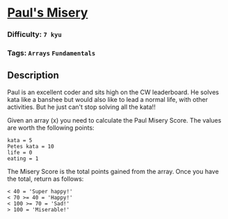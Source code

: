 # [Paul's Misery](https://www.codewars.com/kata/57ee31c5e77282c24d000024)

### Difficulty: `7 kyu`

### Tags: `Arrays` `Fundamentals`

## Description

Paul is an excellent coder and sits high on the CW leaderboard. He solves kata like a banshee but would also like to lead a normal life, with other activities. But he just can't stop solving all the kata!!

Given an array (x) you need to calculate the Paul Misery Score. The values are worth the following points:

```
kata = 5
Petes kata = 10
life = 0
eating = 1
```

The Misery Score is the total points gained from the array. Once you have the total, return as follows:

```
< 40 = 'Super happy!'
< 70 >= 40 = 'Happy!'
< 100 >= 70 = 'Sad!'
> 100 = 'Miserable!'
```